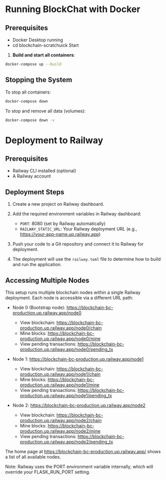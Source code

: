 # Running BlockChat with Docker

## Prerequisites

- Docker Desktop running
- cd blockchain-scratchuick Start

1. **Build and start all containers**:

```bash
docker-compose up --build
```

## Stopping the System

To stop all containers:

```bash
docker-compose down
```

To stop and remove all data (volumes):

```bash
docker-compose down -v
```

# Deployment to Railway

## Prerequisites

- Railway CLI installed (optional)
- A Railway account

## Deployment Steps

1. Create a new project on Railway dashboard.

2. Add the required environment variables in Railway dashboard:

   - `PORT`: 8080 (set by Railway automatically)
   - `RAILWAY_STATIC_URL`: Your Railway deployment URL (e.g., https://your-app-name.up.railway.app)

3. Push your code to a Git repository and connect it to Railway for deployment.

4. The deployment will use the `railway.toml` file to determine how to build and run the application.

## Accessing Multiple Nodes

This setup runs multiple blockchain nodes within a single Railway deployment. Each node is accessible via a different URL path:

- Node 0 (Bootstrap node): https://blockchain-bc-production.up.railway.app/node0

  - View blockchain: https://blockchain-bc-production.up.railway.app/node0/chain
  - Mine blocks: https://blockchain-bc-production.up.railway.app/node0/mine
  - View pending transactions: https://blockchain-bc-production.up.railway.app/node0/pending_tx

- Node 1: https://blockchain-bc-production.up.railway.app/node1

  - View blockchain: https://blockchain-bc-production.up.railway.app/node1/chain
  - Mine blocks: https://blockchain-bc-production.up.railway.app/node1/mine
  - View pending transactions: https://blockchain-bc-production.up.railway.app/node1/pending_tx

- Node 2: https://blockchain-bc-production.up.railway.app/node2
  - View blockchain: https://blockchain-bc-production.up.railway.app/node2/chain
  - Mine blocks: https://blockchain-bc-production.up.railway.app/node2/mine
  - View pending transactions: https://blockchain-bc-production.up.railway.app/node2/pending_tx

The home page at https://blockchain-bc-production.up.railway.app/ shows a list of all available nodes.

Note: Railway uses the PORT environment variable internally, which will override your FLASK_RUN_PORT setting.
